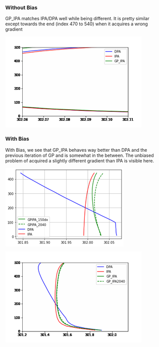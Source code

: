 ### Without Bias

GP_IPA matches IPA/DPA well while being different. It is pretty similar except towards the end (index 470 to 540) when it acquires a wrong gradient


![Alt Text](animation.gif)

### With Bias

With Bias, we see that GP_IPA behaves way better than DPA and the previous iteration of GP and is somewhat in the between. The unbiased problem of acquired a slightly different gradient than IPA is visible here.

![Alt Text](GP_bias.png)

![Alt Text](animation2.gif)
